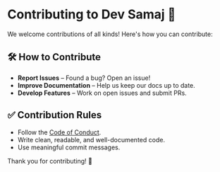 # Contributing to Dev Samaj 👥

We welcome contributions of all kinds! Here's how you can contribute:

## 🛠 How to Contribute
- **Report Issues** – Found a bug? Open an issue!
- **Improve Documentation** – Help us keep our docs up to date.
- **Develop Features** – Work on open issues and submit PRs.

## ✅ Contribution Rules
- Follow the [Code of Conduct](CODE_OF_CONDUCT.md).
- Write clean, readable, and well-documented code.
- Use meaningful commit messages.

Thank you for contributing! 🚀

